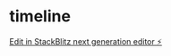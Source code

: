 # timeline

[Edit in StackBlitz next generation editor ⚡️](https://stackblitz.com/~/github.com/ah-polash/timeline)